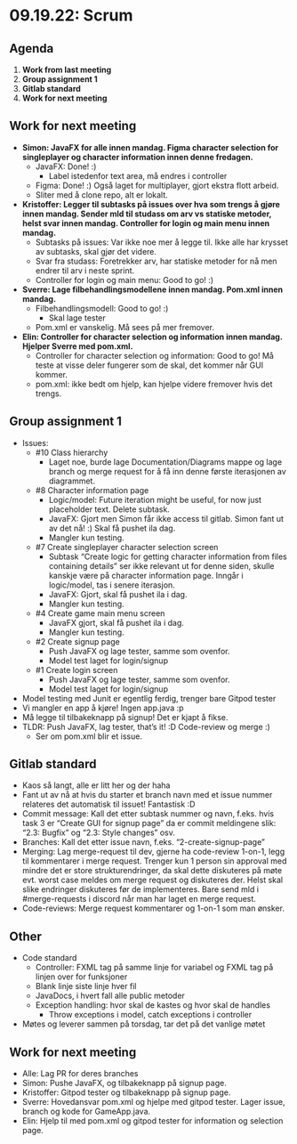 # 09.19.22: Scrum
## Agenda
1. **Work from last meeting**
2. **Group assignment 1**
3. **Gitlab standard**
4. **Work for next meeting**

## Work for next meeting
* **Simon: JavaFX for alle innen mandag. Figma character selection for singleplayer og character information innen denne fredagen.**
    * JavaFX: Done! :)
        * Label istedenfor text area, må endres i controller
    * Figma: Done! :) Også laget for multiplayer, gjort ekstra flott arbeid.
    * Sliter med å clone repo, alt er lokalt.
* **Kristoffer: Legger til subtasks på issues over hva som trengs å gjøre innen mandag. Sender mld til studass om arv vs statiske metoder, helst svar innen mandag. Controller for login og main menu innen mandag.**
    * Subtasks på issues: Var ikke noe mer å legge til. Ikke alle har krysset av subtasks, skal gjør det videre.
    * Svar fra studass: Foretrekker arv, har statiske metoder for nå men endrer til arv i neste sprint.
    * Controller for login og main menu: Good to go! :)
* **Sverre: Lage filbehandlingsmodellene innen mandag. Pom.xml innen mandag.**
    * Filbehandlingsmodell: Good to go! :)
        * Skal lage tester
    * Pom.xml er vanskelig. Må sees på mer fremover.
* **Elin: Controller for character selection og information innen mandag. Hjelper Sverre med pom.xml.**
    * Controller for character selection og information: Good to go! Må teste at visse deler fungerer som de skal, det kommer når GUI kommer.
    * pom.xml: ikke bedt om hjelp, kan hjelpe videre fremover hvis det trengs.

## Group assignment 1
* Issues:
    * #10 Class hierarchy
        * Laget noe, burde lage Documentation/Diagrams mappe og lage branch og merge request for å få inn denne første iterasjonen av diagrammet.
    * #8 Character information page
        * Logic/model: Future iteration might be useful, for now just placeholder text. Delete subtask.
        * JavaFX: Gjort men Simon får ikke access til gitlab. Simon fant ut av det nå! :) Skal få pushet ila dag.
        * Mangler kun testing.
    * #7 Create singleplayer character selection screen
        * Subtask “Create logic for getting character information from files containing details” ser ikke relevant ut for denne siden, skulle kanskje være på character information page. Inngår i logic/model, tas i senere iterasjon.
        * JavaFX: Gjort, skal få pushet ila i dag.
        * Mangler kun testing.
    * #4 Create game main menu screen
        * JavaFX gjort, skal få pushet ila i dag.
        * Mangler kun testing.
    * #2 Create signup page
        * Push JavaFX og lage tester, samme som ovenfor.
        * Model test laget for login/signup
    * #1 Create login screen
        * Push JavaFX og lage tester, samme som ovenfor.
        * Model test laget for login/signup
* Model testing med Junit er egentlig ferdig, trenger bare Gitpod tester
* Vi mangler en app å kjøre! Ingen app.java :p
* Må legge til tilbakeknapp på signup! Det er kjapt å fikse.
* TLDR: Push JavaFX, lag tester, that’s it! :D Code-review og merge :)
    * Ser om pom.xml blir et issue.

## Gitlab standard
* Kaos så langt, alle er litt her og der haha
* Fant ut av nå at hvis du starter et branch navn med et issue nummer relateres det automatisk til issuet! Fantastisk :D
* Commit message: Kall det etter subtask nummer og navn, f.eks. hvis task 3 er “Create GUI for signup page” da er commit meldingene slik: “2.3: Bugfix” og “2.3: Style changes” osv.
* Branches: Kall det etter issue navn, f.eks. “2-create-signup-page”
* Merging: Lag merge-request til dev, gjerne ha code-review 1-on-1, legg til kommentarer i merge request. Trenger kun 1 person sin approval med mindre det er store strukturendringer, da skal dette diskuteres på møte evt. worst case meldes om merge request og diskuteres der. Helst skal slike endringer diskuteres før de implementeres. Bare send mld i #merge-requests i discord når man har laget en merge request.
* Code-reviews: Merge request kommentarer og 1-on-1 som man ønsker.

## Other
* Code standard
    * Controller: FXML tag på samme linje for variabel og FXML tag på linjen over for funksjoner
    * Blank linje siste linje hver fil
    * JavaDocs, i hvert fall alle public metoder
    * Exception handling: hvor skal de kastes og hvor skal de handles
        * Throw exceptions i model, catch exceptions i controller
* Møtes og leverer sammen på torsdag, tar det på det vanlige møtet

## Work for next meeting
* Alle: Lag PR for deres branches
* Simon: Pushe JavaFX, og tilbakeknapp på signup page.
* Kristoffer: Gitpod tester og tilbakeknapp på signup page.
* Sverre: Hovedansvar pom.xml og hjelpe med gitpod tester. Lager issue, branch og kode for GameApp.java.
* Elin: Hjelp til med pom.xml og gitpod tester for information og selection page.

